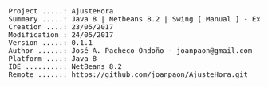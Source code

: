 <pre>
Project .....: AjusteHora
Summary .....: Java 8 | Netbeans 8.2 | Swing [ Manual ] - Extra #01
Creation ....: 23/05/2017
Modification : 24/05/2017
Version .....: 0.1.1
Author ......: José A. Pacheco Ondoño - joanpaon@gmail.com
Platform ....: Java 8
IDE .........: NetBeans 8.2
Remote ......: https://github.com/joanpaon/AjusteHora.git
</pre>
